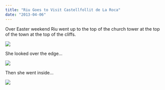 ```yaml
---
title: "Riu Goes to Visit Castellfollit de La Roca"
date: "2013-04-06"
---
```


Over Easter weekend Riu went up to the top of the church tower at the top of the town at the top of the cliffs.

![](images/tumblr_inline_mkuk6tYxWf1qz4rgp.jpg)

She looked over the edge…

![](images/tumblr_inline_mkuk8tUAi01qz4rgp.jpg)

Then she went inside…

![](images/tumblr_inline_mkukatd40G1qz4rgp.jpg)

